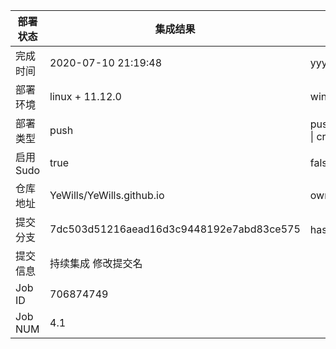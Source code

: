 部署状态 | 集成结果 | 参考值
---|---|---
完成时间 | 2020-07-10 21:19:48 | yyyy-mm-dd hh:mm:ss
部署环境 | linux + 11.12.0 | window \| linux + stable
部署类型 | push | push \| pull_request \| api \| cron
启用Sudo | true | false \| true
仓库地址 | YeWills/YeWills.github.io | owner_name/repo_name
提交分支 | 7dc503d51216aead16d3c9448192e7abd83ce575 | hash 16位
提交信息 | 持续集成 修改提交名 |
Job ID   | 706874749 |
Job NUM  | 4.1 |
